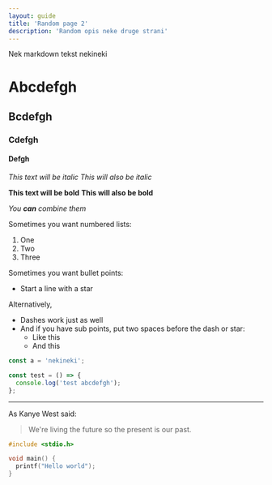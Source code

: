 ```yaml
---
layout: guide
title: 'Random page 2'
description: 'Random opis neke druge strani'
---
```


Nek markdown tekst nekineki

# Abcdefgh

## Bcdefgh

### Cdefgh

#### Defgh

_This text will be italic_
_This will also be italic_

**This text will be bold**
**This will also be bold**

_You **can** combine them_

Sometimes you want numbered lists:

1. One
2. Two
3. Three

Sometimes you want bullet points:

- Start a line with a star

Alternatively,

- Dashes work just as well
- And if you have sub points, put two spaces before the dash or star:
  - Like this
  - And this

```javascript
const a = 'nekineki';

const test = () => {
  console.log('test abcdefgh');
};
```

---

As Kanye West said:

> We're living the future so
> the present is our past.

```cpp
#include <stdio.h>

void main() {
  printf("Hello world");
}
```
